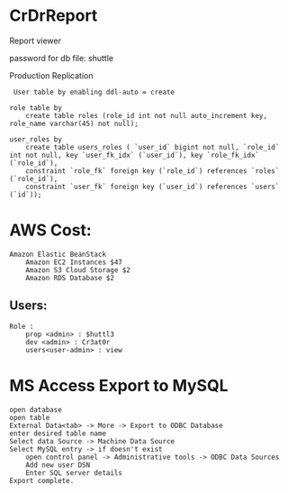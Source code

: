 # CrDrReport
Report viewer

password for db file: shuttle

Production Replication 

	 User table by enabling ddl-auto = create

	role table by 
		create table roles (role_id int not null auto_increment key, role_name varchar(45) not null);
	
	user_roles by
		create table users_roles ( `user_id` bigint not null, `role_id` int not null, key `user_fk_idx` (`user_id`), key `role_fk_idx` (`role_id`), 
		constraint `role_fk` foreign key (`role_id`) references `roles` (`role_id`), 
		constraint `user_fk` foreign key (`user_id`) references `users` (`id`));


# AWS Cost: 
	Amazon Elastic BeanStack
		Amazon EC2 Instances $47
		Amazon S3 Cloud Storage $2
		Amazon RDS Database $2


## Users: 
	Role : 
		prop <admin> : $huttl3
		dev <admin> : Cr3at0r
		users<user-admin> : view

# MS Access Export to MySQL
	open database
	open table
	External Data<tab> -> More -> Export to ODBC Database
	enter desired table name
	Select data Source -> Machine Data Source
	Select MySQL entry -> if doesn't exist
		open control panel -> Administrative tools -> ODBC Data Sources
		Add new user DSN
		Enter SQL server details
	Export complete.